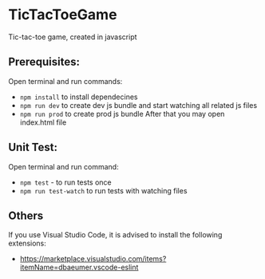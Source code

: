 # TicTacToeGame
Tic-tac-toe game, created in javascript

## Prerequisites:
Open terminal and run commands:
* `npm install` to install dependecines
* `npm run dev` to create dev js bundle and start watching all related js files
* `npm run prod` to create prod js bundle
After that you may open index.html file

## Unit Test:
Open terminal and run command:
* `npm test` - to run tests once
* `npm run test-watch` to run tests with watching files 

## Others

If you use Visual Studio Code, it is advised to install the following extensions:
* https://marketplace.visualstudio.com/items?itemName=dbaeumer.vscode-eslint